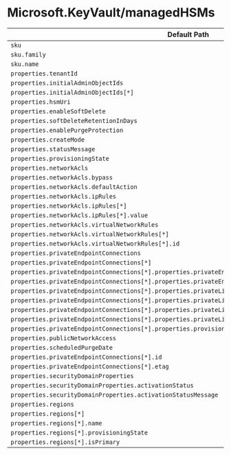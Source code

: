 # Microsoft.KeyVault/managedHSMs

| Default Path | Alias |
|---|---|
| `sku` | `Microsoft.KeyVault/managedHSMs/sku` |
| `sku.family` | `Microsoft.KeyVault/managedHSMs/sku.family` |
| `sku.name` | `Microsoft.KeyVault/managedHSMs/sku.name` |
| `properties.tenantId` | `Microsoft.KeyVault/managedHSMs/tenantId` |
| `properties.initialAdminObjectIds` | `Microsoft.KeyVault/managedHSMs/initialAdminObjectIds` |
| `properties.initialAdminObjectIds[*]` | `Microsoft.KeyVault/managedHSMs/initialAdminObjectIds[*]` |
| `properties.hsmUri` | `Microsoft.KeyVault/managedHSMs/hsmUri` |
| `properties.enableSoftDelete` | `Microsoft.KeyVault/managedHSMs/enableSoftDelete` |
| `properties.softDeleteRetentionInDays` | `Microsoft.KeyVault/managedHSMs/softDeleteRetentionInDays` |
| `properties.enablePurgeProtection` | `Microsoft.KeyVault/managedHSMs/enablePurgeProtection` |
| `properties.createMode` | `Microsoft.KeyVault/managedHSMs/createMode` |
| `properties.statusMessage` | `Microsoft.KeyVault/managedHSMs/statusMessage` |
| `properties.provisioningState` | `Microsoft.KeyVault/managedHSMs/provisioningState` |
| `properties.networkAcls` | `Microsoft.KeyVault/managedHSMs/networkAcls` |
| `properties.networkAcls.bypass` | `Microsoft.KeyVault/managedHSMs/networkAcls.bypass` |
| `properties.networkAcls.defaultAction` | `Microsoft.KeyVault/managedHSMs/networkAcls.defaultAction` |
| `properties.networkAcls.ipRules` | `Microsoft.KeyVault/managedHSMs/networkAcls.ipRules` |
| `properties.networkAcls.ipRules[*]` | `Microsoft.KeyVault/managedHSMs/networkAcls.ipRules[*]` |
| `properties.networkAcls.ipRules[*].value` | `Microsoft.KeyVault/managedHSMs/networkAcls.ipRules[*].value` |
| `properties.networkAcls.virtualNetworkRules` | `Microsoft.KeyVault/managedHSMs/networkAcls.virtualNetworkRules` |
| `properties.networkAcls.virtualNetworkRules[*]` | `Microsoft.KeyVault/managedHSMs/networkAcls.virtualNetworkRules[*]` |
| `properties.networkAcls.virtualNetworkRules[*].id` | `Microsoft.KeyVault/managedHSMs/networkAcls.virtualNetworkRules[*].id` |
| `properties.privateEndpointConnections` | `Microsoft.KeyVault/managedHSMs/privateEndpointConnections` |
| `properties.privateEndpointConnections[*]` | `Microsoft.KeyVault/managedHSMs/privateEndpointConnections[*]` |
| `properties.privateEndpointConnections[*].properties.privateEndpoint` | `Microsoft.KeyVault/managedHSMs/privateEndpointConnections[*].privateEndpoint` |
| `properties.privateEndpointConnections[*].properties.privateEndpoint.id` | `Microsoft.KeyVault/managedHSMs/privateEndpointConnections[*].privateEndpoint.id` |
| `properties.privateEndpointConnections[*].properties.privateLinkServiceConnectionState` | `Microsoft.KeyVault/managedHSMs/privateEndpointConnections[*].privateLinkServiceConnectionState` |
| `properties.privateEndpointConnections[*].properties.privateLinkServiceConnectionState.status` | `Microsoft.KeyVault/managedHSMs/privateEndpointConnections[*].privateLinkServiceConnectionState.status` |
| `properties.privateEndpointConnections[*].properties.privateLinkServiceConnectionState.description` | `Microsoft.KeyVault/managedHSMs/privateEndpointConnections[*].privateLinkServiceConnectionState.description` |
| `properties.privateEndpointConnections[*].properties.privateLinkServiceConnectionState.actionsRequired` | `Microsoft.KeyVault/managedHSMs/privateEndpointConnections[*].privateLinkServiceConnectionState.actionsRequired` |
| `properties.privateEndpointConnections[*].properties.provisioningState` | `Microsoft.KeyVault/managedHSMs/privateEndpointConnections[*].provisioningState` |
| `properties.publicNetworkAccess` | `Microsoft.KeyVault/managedHSMs/publicNetworkAccess` |
| `properties.scheduledPurgeDate` | `Microsoft.KeyVault/managedHSMs/scheduledPurgeDate` |
| `properties.privateEndpointConnections[*].id` | `Microsoft.KeyVault/managedHSMs/privateEndpointConnections[*].id` |
| `properties.privateEndpointConnections[*].etag` | `Microsoft.KeyVault/managedHSMs/privateEndpointConnections[*].etag` |
| `properties.securityDomainProperties` | `Microsoft.KeyVault/managedHSMs/securityDomainProperties` |
| `properties.securityDomainProperties.activationStatus` | `Microsoft.KeyVault/managedHSMs/securityDomainProperties.activationStatus` |
| `properties.securityDomainProperties.activationStatusMessage` | `Microsoft.KeyVault/managedHSMs/securityDomainProperties.activationStatusMessage` |
| `properties.regions` | `Microsoft.KeyVault/managedHSMs/regions` |
| `properties.regions[*]` | `Microsoft.KeyVault/managedHSMs/regions[*]` |
| `properties.regions[*].name` | `Microsoft.KeyVault/managedHSMs/regions[*].name` |
| `properties.regions[*].provisioningState` | `Microsoft.KeyVault/managedHSMs/regions[*].provisioningState` |
| `properties.regions[*].isPrimary` | `Microsoft.KeyVault/managedHSMs/regions[*].isPrimary` |


